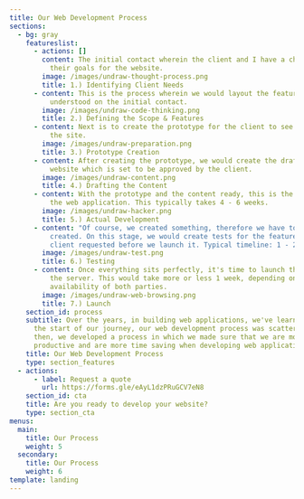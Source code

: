 ```yaml
---
title: Our Web Development Process
sections:
  - bg: gray
    featureslist:
      - actions: []
        content: The initial contact wherein the client and I have a chat to determine
          their goals for the website.
        image: /images/undraw-thought-process.png
        title: 1.) Identifying Client Needs
      - content: This is the process wherein we would layout the features that we
          understood on the initial contact.
        image: /images/undraw-code-thinking.png
        title: 2.) Defining the Scope & Features
      - content: Next is to create the prototype for the client to see the skeleton of
          the site.
        image: /images/undraw-preparation.png
        title: 3.) Prototype Creation
      - content: After creating the prototype, we would create the draft content for the
          website which is set to be approved by the client.
        image: /images/undraw-content.png
        title: 4.) Drafting the Content
      - content: With the prototype and the content ready, this is the time we develop
          the web application. This typically takes 4 - 6 weeks.
        image: /images/undraw-hacker.png
        title: 5.) Actual Development
      - content: "Of course, we created something, therefore we have to test what we've
          created. On this stage, we would create tests for the features the
          client requested before we launch it. Typical timeline: 1 - 2 weeks."
        image: /images/undraw-test.png
        title: 6.) Testing
      - content: Once everything sits perfectly, it's time to launch the application to
          the server. This would take more or less 1 week, depending on the
          availability of both parties.
        image: /images/undraw-web-browsing.png
        title: 7.) Launch
    section_id: process
    subtitle: Over the years, in building web applications, we've learned that at
      the start of our journey, our web development process was scattered. Since
      then, we developed a process in which we made sure that we are more
      productive and are more time saving when developing web applications.
    title: Our Web Development Process
    type: section_features
  - actions:
      - label: Request a quote
        url: https://forms.gle/eAyL1dzPRuGCV7eN8
    section_id: cta
    title: Are you ready to develop your website?
    type: section_cta
menus:
  main:
    title: Our Process
    weight: 5
  secondary:
    title: Our Process
    weight: 6
template: landing
---
```

